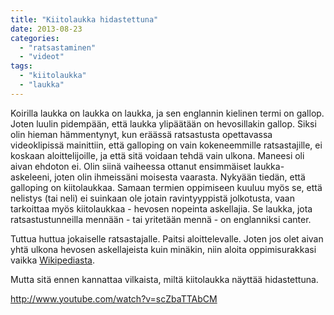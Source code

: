 ```yaml
---
title: "Kiitolaukka hidastettuna"
date: 2013-08-23
categories: 
  - "ratsastaminen"
  - "videot"
tags: 
  - "kiitolaukka"
  - "laukka"
---
```


Koirilla laukka on laukka on laukka, ja sen englannin kielinen termi on gallop. Joten luulin pidempään, että laukka ylipäätään on hevosillakin gallop. Siksi olin hieman hämmentynyt, kun eräässä ratsastusta opettavassa videoklipissä mainittiin, että galloping on vain kokeneemmille ratsastajille, ei koskaan aloittelijoille, ja että sitä voidaan tehdä vain ulkona. Maneesi oli aivan ehdoton ei. Olin siinä vaiheessa ottanut ensimmäiset laukka-askeleeni, joten olin ihmeissäni moisesta vaarasta. Nykyään tiedän, että galloping on kiitolaukkaa. Samaan termien oppimiseen kuuluu myös se, että nelistys (tai neli) ei suinkaan ole jotain ravintyyppistä jolkotusta, vaan tarkoittaa myös kiitolaukkaa - hevosen nopeinta askellajia. Se laukka, jota ratsastustunneilla mennään - tai yritetään mennä - on englanniksi canter.

<!--more-->

Tuttua huttua jokaiselle ratsastajalle. Paitsi aloittelevalle. Joten jos olet aivan yhtä ulkona hevosen askellajeista kuin minäkin, niin aloita oppimisurakkasi vaikka [Wikipediasta](http://fi.wikipedia.org/wiki/Hevosen_askellaji).

Mutta sitä ennen kannattaa vilkaista, miltä kiitolaukka näyttää hidastettuna.

http://www.youtube.com/watch?v=scZbaTTAbCM
